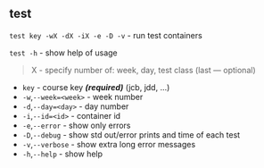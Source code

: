 ## test

`test key -wX -dX -iX -e -D -v` - run test containers

`test -h` - show help of usage

> X - specify number of: week, day, test class (last — optional)

* `key` - course key **_(required)_** (jcb, jdd, ...)
* `-w`,`--week=<week>` - week number
* `-d`,`--day=<day>` - day number
* `-i`,`--id=<id>` - container id
* `-e`,`--error` - show only errors
* `-D`,`--debug` - show std out/error prints and time of each test
* `-v`,`--verbose` - show extra long error messages
* `-h`,`--help` - show help
